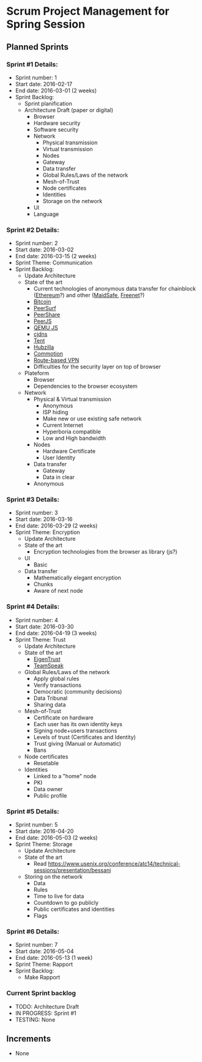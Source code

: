 # Scrum Project Management for Spring Session

## Planned Sprints
### Sprint #1 Details:
  - Sprint number: 1
  - Start date: 2016-02-17
  - End date: 2016-03-01 (2 weeks)
  - Sprint Backlog:
    - Sprint planification
    - Architecture Draft (paper or digital)
      - Browser
      - Hardware security
      - Software security
      - Network
        - Physical transmission
        - Virtual transmission
        - Nodes
        - Gateway
        - Data transfer
        - Global Rules/Laws of the network
        - Mesh-of-Trust
        - Node certificates
        - Identities
        - Storage on the network
      - UI
      - Language

### Sprint #2 Details:
  - Sprint number: 2
  - Start date: 2016-03-02
  - End date: 2016-03-15 (2 weeks)
  - Sprint Theme: Communication
  - Sprint Backlog:
    - Update Architecture
    - State of the art
      - Current technologies of anonymous data transfer for chainblock ([Ethereum](https://www.ethereum.org)?) and other ([MaidSafe](http://maidsafe.net), [Freenet](https://freenetproject.org)?)
      - [Bitcoin](https://bitcoin.org/en/)
      - [PeerSurf](https://github.com/matthaywardwebdesign/PeerSurf)
      - [PeerShare](https://github.com/cuonic/PeerShare)
      - [PeerJS](https://github.com/MrSwitch/peer.js)
      - [QEMU JS](http://bellard.org/jslinux/tech.html)
      - [cjdns](https://github.com/cjdelisle/cjdns/)
      - [Tent](https://tent.io)
      - [Hubzilla](http://hubzilla.org/sandbox/index.html)
      - [Commotion](https://www.commotionwireless.net)
      - [Route-based VPN](https://sc1.checkpoint.com/documents/R76/CP_R76_VPN_AdminGuide/13824.htm)
      - Difficulties for the security layer on top of browser
    - Plateform
      - Browser
      - Dependencies to the browser ecosystem
    - Network
      - Physical & Virtual transmission
        - Anonymous
        - ISP hiding
        - Make new or use existing safe network
        - Current Internet
        - Hyperboria compatible
        - Low and High bandwidth
      - Nodes
        - Hardware Certificate
        - User Identity
      - Data transfer
        - Gateway
        - Data in clear
      - Anonymous

### Sprint #3 Details:
  - Sprint number: 3
  - Start date: 2016-03-16
  - End date: 2016-03-29 (2 weeks)
  - Sprint Theme: Encryption
    - Update Architecture
    - State of the art
      - Encryption technologies from the browser as library (js?)
    - UI
      - Basic
    - Data transfer
      - Mathematically elegant encryption
      - Chunks
      - Aware of next node

 ### Sprint #4 Details:
  - Sprint number: 4
  - Start date: 2016-03-30
  - End date: 2016-04-19 (3 weeks)
  - Sprint Theme: Trust
    - Update Architecture
    - State of the art
      - [EigenTrust](https://en.wikipedia.org/wiki/EigenTrust)
      - [TeamSpeak](http://www.teamspeak.com)
    - Global Rules/Laws of the network
      - Apply global rules
      - Verify transactions
      - Democratic (community decisions)
      - Data Tribunal
      - Sharing data
    - Mesh-of-Trust
      - Certificate on hardware
      - Each user has its own identity keys
      - Signing node+users transactions
      - Levels of trust (Certificates and Identity)
      - Trust giving (Manual or Automatic)
      - Bans
    - Node certificates
      - Resetable
    - Identities
      - Linked to a "home" node
      - PKI
      - Data owner
      - Public profile

### Sprint #5 Details:
  - Sprint number: 5
  - Start date: 2016-04-20
  - End date: 2016-05-03 (2 weeks)
  - Sprint Theme: Storage
    - Update Architecture
    - State of the art
      - Read https://www.usenix.org/conference/atc14/technical-sessions/presentation/bessani
    - Storing on the network
      - Data
      - Rules
      - Time to live for data
      - Countdown to go publicly
      - Public certificates and identities
      - Flags

### Sprint #6 Details:
  - Sprint number: 7
  - Start date: 2016-05-04
  - End date: 2016-05-13 (1 week)
  - Sprint Theme: Rapport
  - Sprint Backlog:
    - Make Rapport

### Current Sprint backlog
  - TODO: Architecture Draft
  - IN PROGRESS: Sprint #1
  - TESTING: None

## Increments
  - None
